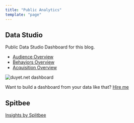 ```yaml
---
title: "Public Analytics"
template: "page"
---
```


## Data Studio

Public Data Studio Dashboard for this blog.

- [Audience Overview](https://datastudio.google.com/s/p6EwKDQZ6lI?utm_source=blog.duyet.net&utm_medium=page-data-studio&utm_campaign=page-data-studio)
- [Behaviors Overview](https://datastudio.google.com/s/kbQlQFVh4xU?utm_source=blog.duyet.net&utm_medium=page-data-studio&utm_campaign=page-data-studio)
- [Acquisition Overview](https://datastudio.google.com/s/lXUELwE6v8A?utm_source=blog.duyet.net&utm_medium=page-data-studio&utm_campaign=page-data-studio)

![duyet.net dashboard](https://i.imgur.com/waBdZjs.png)

Want to build a dashboard from your data like that? [Hire me](/pages/about#contact-me)

## Spitbee

[Insights by Splitbee](https://app.splitbee.io/public/blog.duyet.net)
